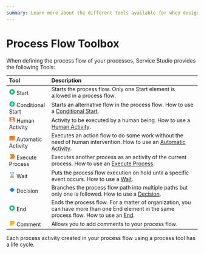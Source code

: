 ```yaml
---
summary: Learn more about the different tools available for when designing the process flow of your processes.
---
```


# Process Flow Toolbox

When defining the process flow of your processes, Service Studio provides the following Tools:

| Tool      | Description    |
|:----------|:---------------|
| ![](../../../shared/icons-tools/start-process.png) Start | Starts the process flow. Only one Start element is allowed in a process flow. |
| ![](../../../shared/icons-tools/conditional-start.png) Conditional Start | Starts an alternative flow in the process flow. How to use a [Conditional Start](<../../../ref/lang/auto/Class.Conditional Start.final.md>). |
| ![](../../../shared/icons-tools/human-activity.png) Human Activity | Activity to be executed by a human being. How to use a [Human Activity](<../../../ref/lang/auto/Class.Human Activity.final.md>). |
| ![](../../../shared/icons-tools/automatic-activity.png) Automatic Activity | Executes an action flow to do some work without the need of human intervention. How to use an [Automatic Activity](<../../../ref/lang/auto/Class.Automatic Activity.final.md>). |
| ![](../../../shared/icons-tools/process.png) Execute Process | Executes another process as an activity of the current process. How to use an [Execute Process](<../../../ref/lang/auto/Class.Execute Process.final.md>). |
| ![](../../../shared/icons-tools/wait-activity.png) Wait | Puts the process flow execution on hold until a specific event occurs. How to use a [Wait](<../../../ref/lang/auto/Class.Wait.final.md>). |
| ![](../../../shared/icons-tools/decision.png) Decision | Branches the process flow path into multiple paths but only one is followed. How to use a [Decision](<../../../ref/lang/auto/Class.Decision.final.md>). |
| ![](../../../shared/icons-tools/end-process.png) End | Ends the process flow. For a matter of organization, you can have more than one End element in the same process flow. How to use an [End](<../../../ref/lang/auto/Class.Process End.final.md>). |
| ![](../../../shared/icons-tools/comment.png) Comment | Allows you to add comments to your process flow. |

Each process activity created in your process flow using a process tool has a life cycle.
